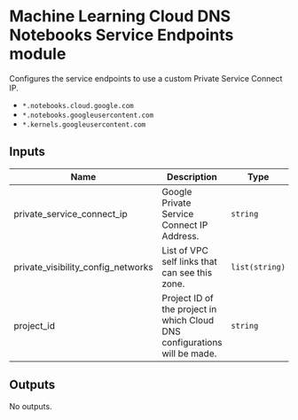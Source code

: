 # Machine Learning Cloud DNS Notebooks Service Endpoints module

Configures the service endpoints to use a custom Private Service Connect IP.

- `*.notebooks.cloud.google.com`
- `*.notebooks.googleusercontent.com`
- `*.kernels.googleusercontent.com`

<!-- BEGINNING OF PRE-COMMIT-TERRAFORM DOCS HOOK -->
## Inputs

| Name | Description | Type | Default | Required |
|------|-------------|------|---------|:--------:|
| private\_service\_connect\_ip | Google Private Service Connect IP Address. | `string` | n/a | yes |
| private\_visibility\_config\_networks | List of VPC self links that can see this zone. | `list(string)` | `[]` | no |
| project\_id | Project ID of the project in which Cloud DNS configurations will be made. | `string` | n/a | yes |

## Outputs

No outputs.

<!-- END OF PRE-COMMIT-TERRAFORM DOCS HOOK -->
